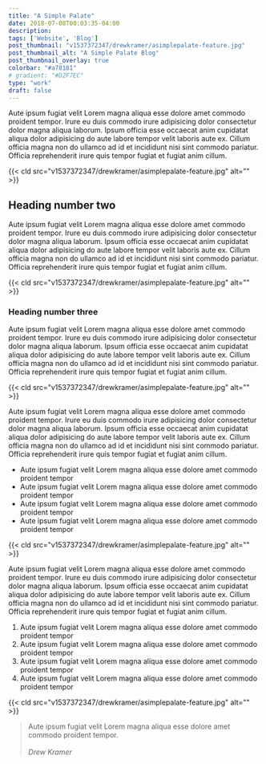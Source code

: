 ```yaml
---
title: "A Simple Palate"
date: 2018-07-08T00:03:35-04:00
description:
tags: ['Website', 'Blog']
post_thumbnail: "v1537372347/drewkramer/asimplepalate-feature.jpg"
post_thumbnail_alt: "A Simple Palate Blog"
post_thumbnail_overlay: true
colorbar: "#a78181"
# gradient: "#D2F7EC"
type: "work"
draft: false
---
```


Aute ipsum fugiat velit Lorem magna aliqua esse dolore amet commodo proident tempor. Irure eu duis commodo irure adipisicing dolor consectetur dolor magna aliqua laborum. Ipsum officia esse occaecat anim cupidatat aliqua dolor adipisicing do aute labore tempor velit laboris aute ex. Cillum officia magna non do ullamco ad id et incididunt nisi sint commodo pariatur. Officia reprehenderit irure quis tempor fugiat et fugiat anim cillum.

{{< cld src="v1537372347/drewkramer/asimplepalate-feature.jpg" alt="" >}}

## Heading number two
Aute ipsum fugiat velit Lorem magna aliqua esse dolore amet commodo proident tempor. Irure eu duis commodo irure adipisicing dolor consectetur dolor magna aliqua laborum. Ipsum officia esse occaecat anim cupidatat aliqua dolor adipisicing do aute labore tempor velit laboris aute ex. Cillum officia magna non do ullamco ad id et incididunt nisi sint commodo pariatur. Officia reprehenderit irure quis tempor fugiat et fugiat anim cillum.

{{< cld src="v1537372347/drewkramer/asimplepalate-feature.jpg" alt="" >}}

### Heading number three
Aute ipsum fugiat velit Lorem magna aliqua esse dolore amet commodo proident tempor. Irure eu duis commodo irure adipisicing dolor consectetur dolor magna aliqua laborum. Ipsum officia esse occaecat anim cupidatat aliqua dolor adipisicing do aute labore tempor velit laboris aute ex. Cillum officia magna non do ullamco ad id et incididunt nisi sint commodo pariatur. Officia reprehenderit irure quis tempor fugiat et fugiat anim cillum.

{{< cld src="v1537372347/drewkramer/asimplepalate-feature.jpg" alt="" >}}

Aute ipsum fugiat velit Lorem magna aliqua esse dolore amet commodo proident tempor. Irure eu duis commodo irure adipisicing dolor consectetur dolor magna aliqua laborum. Ipsum officia esse occaecat anim cupidatat aliqua dolor adipisicing do aute labore tempor velit laboris aute ex. Cillum officia magna non do ullamco ad id et incididunt nisi sint commodo pariatur. Officia reprehenderit irure quis tempor fugiat et fugiat anim cillum.

* Aute ipsum fugiat velit Lorem magna aliqua esse dolore amet commodo proident tempor
* Aute ipsum fugiat velit Lorem magna aliqua esse dolore amet commodo proident tempor
* Aute ipsum fugiat velit Lorem magna aliqua esse dolore amet commodo proident tempor
* Aute ipsum fugiat velit Lorem magna aliqua esse dolore amet commodo proident tempor

{{< cld src="v1537372347/drewkramer/asimplepalate-feature.jpg" alt="" >}}

Aute ipsum fugiat velit Lorem magna aliqua esse dolore amet commodo proident tempor. Irure eu duis commodo irure adipisicing dolor consectetur dolor magna aliqua laborum. Ipsum officia esse occaecat anim cupidatat aliqua dolor adipisicing do aute labore tempor velit laboris aute ex. Cillum officia magna non do ullamco ad id et incididunt nisi sint commodo pariatur. Officia reprehenderit irure quis tempor fugiat et fugiat anim cillum.

1. Aute ipsum fugiat velit Lorem magna aliqua esse dolore amet commodo proident tempor
2. Aute ipsum fugiat velit Lorem magna aliqua esse dolore amet commodo proident tempor
3. Aute ipsum fugiat velit Lorem magna aliqua esse dolore amet commodo proident tempor
4. Aute ipsum fugiat velit Lorem magna aliqua esse dolore amet commodo proident tempor


{{< cld src="v1537372347/drewkramer/asimplepalate-feature.jpg" alt="" >}}

> Aute ipsum fugiat velit Lorem magna aliqua esse dolore amet commodo proident tempor. <br><br>*Drew Kramer*
